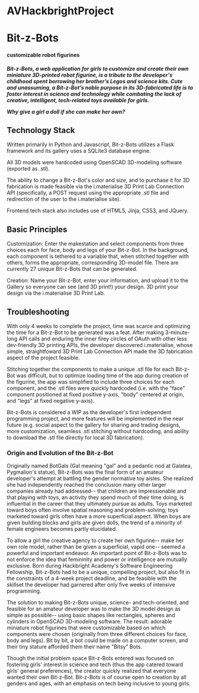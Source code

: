# AVHackbrightProject
<h1> Bit-z-Bots </h1><h4> customizable robot figurines </h4>

<h5>Bit-z-Bots, a web application for girls to customize and create their own miniature 3D-printed robot figurine, 
is a tribute to the developer's childhood spent borrowing her brother’s Legos and science kits. Cute and unassuming, a 
Bit-z-Bot’s noble purpose in its 3D-fabricated life is to foster interest in science and technology while combating 
the lack of creative, intelligent, tech-related toys available for girls. 

Why give a girl a doll if she can make her own?</h5>

<h2>Technology Stack</h2>

Written primarily in Python and Javascript, Bit-z-Bots utilizes a Flask framework and its gallery uses a 
SQLite3 database engine. 

All 3D models were hardcoded using OpenSCAD 3D-modeling software (exported as .stl).

The ability to change a Bit-z-Bot's color and size, and to purchase it for 3D fabrication is made feasible via
the i.materialise 3D Print Lab Connection API (specifically, a POST request using the appropriate .stl file and 
redirection of the user to the i.materialise site).

Frontend tech stack also includes use of HTML5, Jinja, CSS3, and JQuery.

<h2>Basic Principles</h2>

Customization: Enter the makestation and select components from three choices each for face, body and legs of your Bit-z-Bot. In the background,
each component is tethered to a variable that, when stitched together with others, forms the appropriate, corresponding 3D-model file.
There are currently 27 unique Bit-z-Bots that can be generated.

Creation: Name your Bit-z-Bot, enter your information, and upload it to the Gallery so everyone can see (and 3D print!) your design.
3D print your design via the i.materialise 3D Print Lab. 


<h2>Troubleshooting</h2>

With only 4 weeks to complete the project, time was scarce and optimizing the time for a Bit-z-Bot to be generated
was a feat. After making 3-minute-long API calls and enduring the inner firey circles of OAuth with other less 
dev-friendly 3D printing APIs, the developer discovered i.materialise, whose simple, straightfoward 3D Print Lab
Connection API made the 3D fabrication aspect of the project feasible. 

Stitching together the components to make a unique .stl file for each Bit-z-Bot was difficult, but to optimize 
loading time of the app during creation of the figurine, the app was simplified to include three choices for each
component, and the .stl files were quickly hardcoded (i.e. with the "face" component positioned at fixed positive y-axis, 
"body" centered at origin, and "legs" at fixed negative y-axis).

Bit-z-Bots is considered a WIP as the developer's first independent programming project, and more features will be
implemented in the near future (e.g. social aspect to the gallery for sharing and trading designs, more customization,
seamless .stl stitching without hardcoding, and ability to download the .stl file directly for local 3D fabrication).


<h3>Origin and Evolution of the Bit-z-Bot</h3>

Originally named BotGals (Gal meaning "gal" and a pedantic nod at Galatea, Pygmalion's statue), Bit-z-Bots was the
final form of an amateur developer's attempt at battling the gender normative toy aisles. She realized she had independently
reached the conclusion many other larger companies already had addressed-- that children are impressionable and
that playing with toys, an activity they spend much of their time doing, is influential in the 
career that they ultimately pursue as adults. Toys marketed toward boys often involve spatial reasoning and problem-solving; 
toys marketed toward girls often have a more superficial aspect. When boys are given building blocks and girls are
given dolls, the trend of a minority of female engineers becomes partly elucidated.

To allow a girl the creative agency to create her own figurine-- make her own role model, rather than be given
a superficial, vapid one-- seemed a powerful and important endeavor. An important point of Bit-z-Bots was to not 
enforce the idea that femininity and power or intelligence are mutually exclusive. Born during Hackbright Academy's
Software Engineering Fellowship, Bit-z-Bots had to be a unique, compelling project, but also fit in the constraints 
of a 4-week project deadline, and be feasible with the skillset the developer had garnered after only five weeks of 
intensive programming.

The solution to making Bit-z-Bots unique, science- and tech-oriented, and feasible for an amateur developer was to make
the 3D model design as simple as possible-- using basic shapes like rectangles, spheres and cylinders in OpenSCAD
3D-modeling software. The result: adorable miniature robot figurines that were customizable based on which components
were chosen (originally from three different choices for face, body and legs). Bit by bit, a bot could be made on a 
computer screen, and their tiny stature afforded them their name "Bitsy" Bots. 

Though the initial problem space Bit-z-Bots entered was focused on fostering girls' interest in science and tech (thus
the app catered toward girls' general preferences), the creator quickly realized that everyone wanted their own Bit-z-Bot.
Bit-z-Bots is of course open to creation by all genders and ages, with an emphasis on tech being inclusive to young girls.
